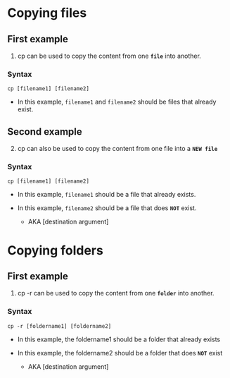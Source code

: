 # Copying files

## First example
1. cp can be used to copy the content from one **`file`** into another.

### Syntax
```
cp [filename1] [filename2]
```
- In this example, `filename1` and `filename2` should be  files that already exist.

## Second example
2. cp can also be used to copy the content from one file into a **`NEW file`**
### Syntax
```
cp [filename1] [filename2]
```
- In this example, `filename1` should be a file that already exists.

- In this example, `filename2` should be a file that does **`NOT`** exist.
    - AKA [destination argument]

# Copying folders

## First example
1. cp -r can be used to copy the content from one **`folder`** into another.

### Syntax
```
cp -r [foldername1] [foldername2]
```

- In this example, the foldername1 should be a folder that already exists

- In this example, the foldername2 should be a folder that does **`NOT`** exist
    - AKA [destination argument]
